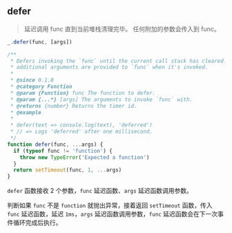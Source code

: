 ## defer

> 延迟调用 func 直到当前堆栈清理完毕。 任何附加的参数会传入到 func。

```js
_.defer(func, [args])
```

```js
/**
 * Defers invoking the `func` until the current call stack has cleared. Any
 * additional arguments are provided to `func` when it's invoked.
 *
 * @since 0.1.0
 * @category Function
 * @param {Function} func The function to defer.
 * @param {...*} [args] The arguments to invoke `func` with.
 * @returns {number} Returns the timer id.
 * @example
 *
 * defer(text => console.log(text), 'deferred')
 * // => Logs 'deferred' after one millisecond.
 */
function defer(func, ...args) {
  if (typeof func != 'function') {
    throw new TypeError('Expected a function')
  }
  return setTimeout(func, 1, ...args)
}
```

`defer` 函数接收 2 个参数，`func` 延迟函数、`args` 延迟函数调用参数。

判断如果 `func` 不是 `function` 就抛出异常，接着返回 `setTimeout` 函数，传入 `func` 延迟函数，延迟 `1ms`，`args` 延迟函数调用参数，`func` 延迟函数会在下一次事件循环完成后执行。